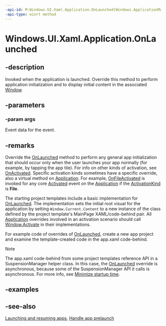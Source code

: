 ```yaml
---
-api-id: M:Windows.UI.Xaml.Application.OnLaunched(Windows.ApplicationModel.Activation.LaunchActivatedEventArgs)
-api-type: winrt method
---
```


<!-- Method syntax
virtual protected void OnLaunched(Windows.ApplicationModel.Activation.LaunchActivatedEventArgs args)
-->

# Windows.UI.Xaml.Application.OnLaunched

## -description
Invoked when the application is launched. Override this method to perform application initialization and to display initial content in the associated [Window](window.md).

## -parameters
### -param args
Event data for the event.

## -remarks
Override the [OnLaunched](application_onlaunched_859642554.md) method to perform any general app initialization that should occur only when the user launches your app normally (for example, by tapping the app tile). For info on other kinds of activation, see [OnActivated](application_onactivated_603737819.md). Specific activation kinds sometimes have a specific override, also a virtual method on [Application](application.md). For example, [OnFileActivated](application_onfileactivated_2046716329.md) is invoked for any core [Activated](../windows.applicationmodel.core/coreapplicationview_activated.md) event on the [Application](application.md) if the [ActivationKind](../windows.applicationmodel.activation/activationkind.md) is **File**.

The starting project templates include a basic implementation for [OnLaunched](application_onlaunched_859642554.md). The implementation sets the initial root visual for the application by setting `Window.Current.Content` to a new instance of the class defined by the project template's MainPage XAML/code-behind pair. All [Application](application.md) overrides involved in an activation scenario should call [Window.Activate](window_activate_1797342875.md) in their implementations.

For example code of overrides of [OnLaunched](application_onlaunched_859642554.md), create a new app project and examine the template-created code in the app.xaml code-behind.

> [!NOTE]
> The app.xaml code-behind from some project templates reference API in a SuspensionManager helper class. In this case, the [OnLaunched](application_onlaunched_859642554.md) override is asynchronous, because some of the SuspensionManager  API it calls is asynchronous. For more info, see [Minimize startup time](http://msdn.microsoft.com/library/b38f6c63-520b-4bf6-a47a-9a4af6303e71).

## -examples

## -see-also
[Launching and resuming apps](https://docs.microsoft.com/en-us/windows/uwp/launch-resume/), [Handle app prelaunch](http://msdn.microsoft.com/library/a4838ac2-22d7-46ba-9eb2-f3c248e22f52)